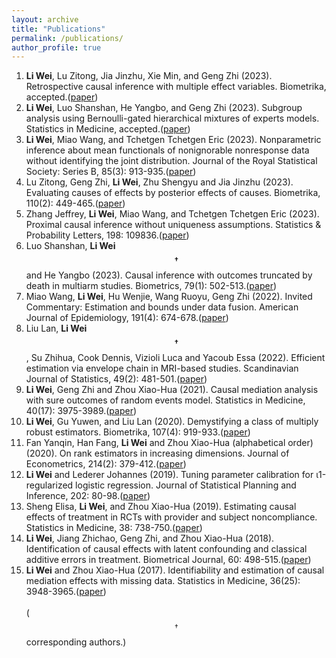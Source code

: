 ```yaml
---
layout: archive
title: "Publications"
permalink: /publications/
author_profile: true
---
```


1. **Li Wei**, Lu Zitong, Jia Jinzhu, Xie Min, and Geng Zhi (2023). Retrospective causal inference with multiple effect variables. Biometrika, accepted.([paper](https://academic.oup.com/biomet/advance-article-abstract/doi/10.1093/biomet/asad056/7273778))
1. **Li Wei**, Luo Shanshan, He Yangbo, and Geng Zhi (2023). Subgroup analysis using Bernoulli-gated hierarchical mixtures of experts models. Statistics in Medicine, accepted.([paper](https://onlinelibrary.wiley.com/doi/abs/10.1002/sim.9883))
1. **Li Wei**, Miao Wang, and Tchetgen Tchetgen Eric (2023). Nonparametric inference about mean functionals of nonignorable nonresponse data without identifying the joint distribution. Journal of the Royal Statistical Society: Series B, 85(3): 913-935.([paper](https://academic.oup.com/jrsssb/article-abstract/85/3/913/7156590))
1. Lu Zitong, Geng Zhi, **Li Wei**, Zhu Shengyu and Jia Jinzhu (2023). Evaluating causes of effects by posterior effects of causes. Biometrika, 110(2): 449-465.([paper](https://academic.oup.com/biomet/article-abstract/110/2/449/6637513))
1. Zhang Jeffrey, **Li Wei**, Miao Wang, and Tchetgen Tchetgen Eric (2023). Proximal causal inference without uniqueness assumptions. Statistics & Probability Letters, 198: 109836.([paper](https://www.sciencedirect.com/science/article/abs/pii/S0167715223000603))
1. Luo Shanshan, **Li Wei$$^\dagger$$** and He Yangbo (2023). Causal inference with outcomes truncated by death in multiarm studies. Biometrics, 79(1): 502-513.([paper](https://onlinelibrary.wiley.com/doi/abs/10.1111/biom.13554))
1.  Miao Wang, **Li Wei**, Hu Wenjie, Wang Ruoyu, Geng Zhi (2022). Invited Commentary: Estimation and bounds under data fusion. American Journal of Epidemiology, 191(4): 674-678.([paper](https://academic.oup.com/aje/article/191/4/674/6317475))
1. Liu Lan, **Li Wei$$^\dagger$$**, Su Zhihua, Cook Dennis, Vizioli Luca and Yacoub Essa (2022). Efficient estimation via envelope chain in MRI-based studies. Scandinavian Journal of Statistics, 49(2): 481-501.([paper](https://people.clas.ufl.edu/zhihuasu/files/EnvChainRevision2_1.pdf))
1. **Li Wei**, Geng Zhi and Zhou Xiao-Hua (2021). Causal mediation analysis with sure outcomes of random events model. Statistics in Medicine, 40(17): 3975-3989.([paper](https://onlinelibrary.wiley.com/doi/abs/10.1002/sim.9009))
1. **Li Wei**, Gu Yuwen, and Liu Lan (2020). Demystifying a class of multiply robust estimators. Biometrika, 107(4): 919-933.([paper](https://academic.oup.com/biomet/article-abstract/107/4/919/5843892))
1. Fan Yanqin, Han Fang, **Li Wei** and Zhou Xiao-Hua (alphabetical order) (2020). On rank estimators in increasing dimensions. Journal of Econometrics, 214(2): 379-412.([paper](https://www.sciencedirect.com/science/article/abs/pii/S0304407619301678))
1. **Li Wei** and Lederer Johannes (2019). Tuning parameter calibration for ι1-regularized logistic regression. Journal of Statistical Planning and Inference, 202: 80-98.([paper](https://www.sciencedirect.com/science/article/abs/pii/S0378375819300060))
1. Sheng Elisa, **Li Wei**, and Zhou Xiao-Hua (2019). Estimating causal effects of treatment in RCTs with provider and subject noncompliance. Statistics in Medicine, 38: 738-750.([paper](https://onlinelibrary.wiley.com/doi/abs/10.1002/sim.8012))
1. **Li Wei**, Jiang Zhichao, Geng Zhi, and Zhou Xiao-Hua (2018). Identification of causal effects with latent confounding and classical additive errors in treatment. Biometrical Journal, 60: 498-515.([paper](https://onlinelibrary.wiley.com/doi/abs/10.1002/bimj.201700048))
1. **Li Wei** and Zhou Xiao-Hua (2017). Identifiability and estimation of causal mediation effects with missing data. Statistics in Medicine, 36(25): 3948-3965.([paper](https://onlinelibrary.wiley.com/doi/abs/10.1002/sim.7413))<br><br>
($$^\dagger$$ corresponding authors.)


